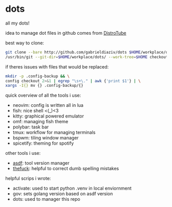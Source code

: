 # dots
all my dots!

idea to manage dot files in github comes from [DistroTube](https://www.youtube.com/watch?v=tBoLDpTWVOM)

best way to clone:
```sh
git clone --bare http://github.com/gabrieldiaziv/dots $HOME/workplace/dots
/usr/bin/git --git-dir=$HOME/workplace/dots/ --work-tree=$HOME checkout
```

if theres issues with files that would be replaced:
```sh
mkdir -p .config-backup && \
config checkout 2>&1 | egrep "\s+\." | awk {'print $1'} | \
xargs -I{} mv {} .config-backup/{}
```


quick overview of all the tools i use:
- neovim: config is written all in lua
- fish: nice shell <(_)<3
- kitty: graphical powered emulator
- omf: managing fish theme
- polybar: task bar
- tmux: workflow for managing terminals
- bspwm: tiling window manager
- spicetify: theming for spotify

other tools i use:
- [asdf](https://asdf-vm.com/guide/getting-started.html): tool version manager
- [thefuck](https://github.com/nvbn/thefuck): helpful to correct dumb spelling mistakes

helpful scrips i wrote:
- activate: used to start python .venv in local enviornment
- gov: sets golang version based on asdf version
- dots: used to manager this repo
